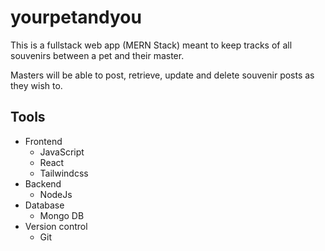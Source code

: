 # yourpetandyou
This is a fullstack web app (MERN Stack) meant to keep tracks of all souvenirs between a pet and their master.

Masters will be able to post, retrieve, update and delete souvenir posts as they wish to.

## Tools
- Frontend
    - JavaScript
    - React 
    - Tailwindcss
- Backend
    - NodeJs
- Database
    - Mongo DB
- Version control
    - Git
